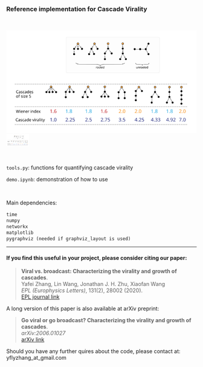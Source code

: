 ### Reference implementation for Cascade Virality
<br/>



![Cascade virality](cascade_virality.svg)
<img src="cascade_virality.svg" width="60" />


<br/>

`tools.py`: functions for quantifying cascade virality

`demo.ipynb`: demonstration of how to use

<br/>

Main dependencies:
```
time
numpy
networkx
matplotlib
pygraphviz (needed if graphviz_layout is used)
```



---
#### If you find this useful in your project, please consider citing our paper:
> **Viral vs. broadcast: Characterizing the virality and growth of cascades**. <br/>
Yafei Zhang, Lin Wang, Jonathan J. H. Zhu, Xiaofan Wang <br/>
<em>EPL (Europhysics Letters)</em>, 131(2), 28002 (2020). <br/>
[EPL journal link](https://iopscience.iop.org/article/10.1209/0295-5075/131/28002/meta)

A long version of this paper is also available at arXiv preprint:
> **Go viral or go broadcast? Characterizing the virality and growth of cascades**. <br/>
<em>arXiv:2006.01027</em> <br/>
[arXiv link](https://arxiv.org/abs/2006.01027)

Should you have any further quires about the code, please contact at: yflyzhang_at_gmail.com
